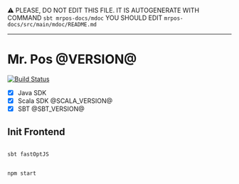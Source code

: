 :warning: PLEASE, DO NOT EDIT THIS FILE. 
IT IS AUTOGENERATE WITH COMMAND `sbt mrpos-docs/mdoc` YOU SHOULD EDIT `mrpos-docs/src/main/mdoc/README.md`

---

# Mr. Pos @VERSION@

[![Build Status](https://travis-ci.com/mvillafuertem/mrpos.svg?branch=master)](https://travis-ci.com/mvillafuertem/mrpos)

- [x] Java SDK 
- [x] Scala SDK @SCALA_VERSION@
- [x] SBT @SBT_VERSION@

## Init Frontend

```bash

sbt fastOptJS

```


```bash

npm start

```